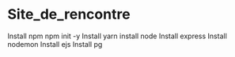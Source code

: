 # Site_de_rencontre

Install npm
npm init -y
Install yarn
install node
Install express
Install nodemon
Install ejs
Install pg